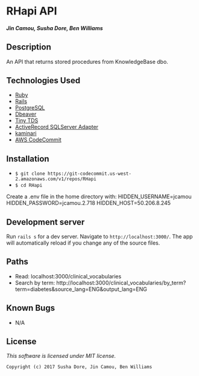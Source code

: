 # RHapi API

#### _Jin Camou, Susha Dore, Ben Williams_

## Description

An API that returns stored procedures from KnowledgeBase dbo.

## Technologies Used
* [Ruby](https://www.ruby-lang.org/en/downloads/)
* [Rails](http://rubyonrails.org/)
* [PostgreSQL](https://www.postgresql.org/docs/9.2/static/app-psql.html)
* [Dbeaver](https://dbeaver.jkiss.org/)
* [Tiny TDS](https://github.com/rails-sqlhserver/tiny_tds)
* [ActiveRecord SQLServer Adapter](https://github.com/rails-sqlserver/activerecord-sqlserver-adapter)
* [kaminari](https://github.com/kaminari/kaminari)
* [AWS CodeCommit](https://aws.amazon.com/codecommit/)

## Installation
* `$ git clone https://git-codecommit.us-west-2.amazonaws.com/v1/repos/RHapi`
* `$ cd RHapi`

Create a .env file in the home directory with:
HIDDEN_USERNAME=jcamou
HIDDEN_PASSWORD=jcamou.2.718
HIDDEN_HOST=50.206.8.245


## Development server
Run `rails s` for a dev server. Navigate to `http://localhost:3000/`. The app will automatically reload if you change any of the source files.

## Paths
* Read: localhost:3000/clinical_vocabularies
* Search by term: http://localhost:3000/clinical_vocabularies/by_term?term=diabetes&source_lang=ENG&output_lang=ENG

## Known Bugs
* N/A

## License
*This software is licensed under MIT license.*

```
Copyright (c) 2017 Susha Dore, Jin Camou, Ben Williams
```
